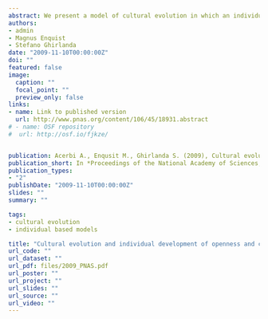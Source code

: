 ```yaml
---
abstract: We present a model of cultural evolution in which an individual's propensity to engage in social learning is affected by social learning itself. We assume that individuals observe cultural traits displayed by others and decide whether to copy them based on their overall preference for the displayed traits. Preferences, too, can be transmitted between individuals. Our results show that such cultural dynamics tends to produce conservative individuals, i.e., individuals who are reluctant to copy new traits. Openness to new information, however, can be maintained when individuals need significant time to acquire the cultural traits that make them effective cultural models. We show that a gradual enculturation of young individuals by many models and a larger cultural repertoire to be acquired are favorable circumstances for the long-term maintenance of openness in individuals and groups. Our results agree with data about lifetime personality change, showing that openness to new information decreases with age. Our results show that cultural remodeling of cultural transmission is a powerful force in cultural evolution, i.e., that cultural evolution can change its own dynamics.
authors:
- admin
- Magnus Enquist
- Stefano Ghirlanda
date: "2009-11-10T00:00:00Z"
doi: ""
featured: false
image:
  caption: ""
  focal_point: ""
  preview_only: false
links:
- name: Link to published version
  url: http://www.pnas.org/content/106/45/18931.abstract
# - name: OSF repository
#  url: http://osf.io/fjkze/


publication: Acerbi A., Enqusit M., Ghirlanda S. (2009), Cultural evolution and individual development of openness and conservatism, *Proceedings of the National Academy of Sciences, USA*, 106 (45), pp. 18931 – 18935
publication_short: In *Proceedings of the National Academy of Sciences, USA*, 106 (45), pp. 18931 – 18935
publication_types:
- "2"
publishDate: "2009-11-10T00:00:00Z"
slides: ""
summary: ""

tags:
- cultural evolution
- individual based models

title: "Cultural evolution and individual development of openness and conservatism"
url_code: ""
url_dataset: ""
url_pdf: files/2009_PNAS.pdf
url_poster: ""
url_project: ""
url_slides: ""
url_source: ""
url_video: ""
---
```

